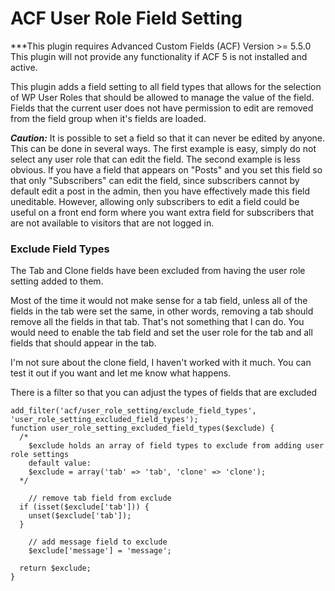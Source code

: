 # ACF User Role Field Setting

***This plugin requires Advanced Custom Fields (ACF) Version >= 5.5.0
This plugin will not provide any functionality if ACF 5 is not installed and active.

This plugin adds a field setting to all field types that allows for the selection of WP User Roles
that should be allowed to manage the value of the field. Fields that the current user does not have
permission to edit are removed from the field group when it's fields are loaded.

***Caution:*** It is possible to set a field so that it can never be edited by anyone. This can be done
in several ways. The first example is easy, simply do not select any user role that can edit the field.
The second example is less obvious. If you have a field that appears on "Posts" and you set this field
so that only "Subscribers" can edit the field, since subscribers cannot by default edit a post in the
admin, then you have effectively made this field uneditable. However, allowing only subscribers to edit
a field could be useful on a front end form where you want extra field for subscribers that are not
available to visitors that are not logged in.

### Exclude Field Types

The Tab and Clone fields have been excluded from having the user role setting added to them. 

Most of the time it would not make sense for a tab field, unless all of the fields in the tab were set 
the same, in other words, removing a tab should remove all the fields in that tab. That's not something 
that I can do. You would need to enable the tab field and set the user role for the tab and all fields that should appear in the tab.

I'm not sure about the clone field, I haven't worked with it much. You can test it out if you want and let me know what happens.

There is a filter so that you can adjust the types of fields that are excluded
```
add_filter('acf/user_role_setting/exclude_field_types', 'user_role_setting_excluded_field_types');
function user_role_setting_excluded_field_types($exclude) {
  /* 
    $exclude holds an array of field types to exclude from adding user role settings
    default value:
    $exclude = array('tab' => 'tab', 'clone' => 'clone');
  */
	
	// remove tab field from exclude
  if (isset($exclude['tab'])) {
    unset($exclude['tab']);
  }
	
	// add message field to exclude
	$exclude['message'] = 'message';
	
  return $exclude;
}
```